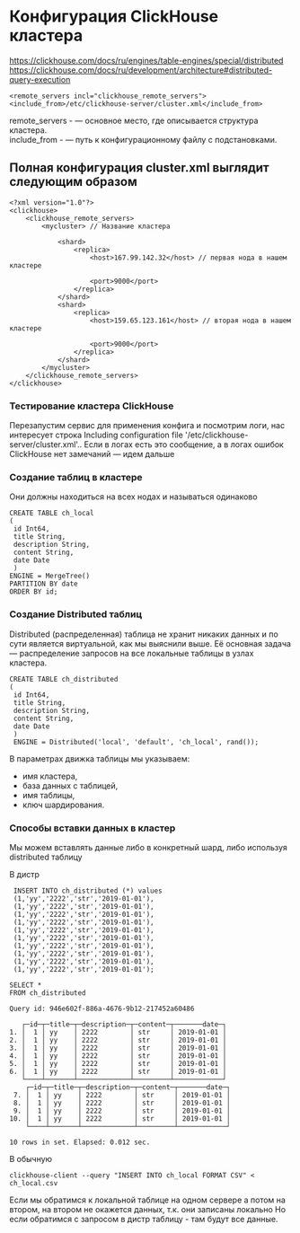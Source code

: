 # Конфигурация ClickHouse кластера

https://clickhouse.com/docs/ru/engines/table-engines/special/distributed
https://clickhouse.com/docs/ru/development/architecture#distributed-query-execution

```
<remote_servers incl="clickhouse_remote_servers">
<include_from>/etc/clickhouse-server/cluster.xml</include_from>
```
remote_servers - — основное место, где описывается структура кластера.  
include_from - — путь к конфигурационному файлу с подстановками.  

## Полная конфигурация cluster.xml выглядит следующим образом

```
<?xml version="1.0"?>
<clickhouse>
    <clickhouse_remote_servers>
        <mycluster> // Название кластера
            
            <shard>
                <replica>
                    <host>167.99.142.32</host> // первая нода в нашем кластере
                    
                    <port>9000</port>
                </replica>
            </shard>
            <shard>
                <replica>
                    <host>159.65.123.161</host> // вторая нода в нашем кластере
                    
                    <port>9000</port>
                </replica>
            </shard>
        </mycluster>
    </clickhouse_remote_servers>
</clickhouse>
```
### Тестирование кластера ClickHouse
Перезапустим сервис для применения конфига и посмотрим логи, нас интересует строка Including configuration file '/etc/clickhouse-server/cluster.xml'.. Если в логах есть это сообщение, а в логах ошибок ClickHouse нет замечаний — идем дальше

### Создание таблиц в кластере

Они должны находиться на всех нодах и называться одинаково

```
CREATE TABLE ch_local
(
 id Int64,
 title String,
 description String,
 content String,
 date Date
 )
ENGINE = MergeTree()
PARTITION BY date
ORDER BY id;
```

### Создание Distributed таблиц

Distributed (распределенная) таблица не хранит никаких данных и по сути является виртуальной, как мы выяснили выше. Её основная задача — распределение запросов на все локальные таблицы в узлах кластера.

```
CREATE TABLE ch_distributed
(
 id Int64,
 title String,
 description String,
 content String,
 date Date
 )
 ENGINE = Distributed('local', 'default', 'ch_local', rand());
```

В параметрах движка таблицы мы указываем:

* имя кластера,
* база данных с таблицей,
* имя таблицы,
* ключ шардирования.

### Способы вставки данных в кластер

Мы можем вставлять данные либо в конкретный шард, либо используя distributed таблицу

В дистр
```
 INSERT INTO ch_distributed (*) values
 (1,'yy','2222','str','2019-01-01'),
 (1,'yy','2222','str','2019-01-01'),
 (1,'yy','2222','str','2019-01-01'),
 (1,'yy','2222','str','2019-01-01'),
 (1,'yy','2222','str','2019-01-01'),
 (1,'yy','2222','str','2019-01-01'),
 (1,'yy','2222','str','2019-01-01'),
 (1,'yy','2222','str','2019-01-01'),
 (1,'yy','2222','str','2019-01-01'),
 (1,'yy','2222','str','2019-01-01');
```

```
SELECT *
FROM ch_distributed

Query id: 946e602f-886a-4676-9b12-217452a60486

   ┌─id─┬─title─┬─description─┬─content─┬───────date─┐
1. │  1 │ yy    │ 2222        │ str     │ 2019-01-01 │
2. │  1 │ yy    │ 2222        │ str     │ 2019-01-01 │
3. │  1 │ yy    │ 2222        │ str     │ 2019-01-01 │
4. │  1 │ yy    │ 2222        │ str     │ 2019-01-01 │
5. │  1 │ yy    │ 2222        │ str     │ 2019-01-01 │
6. │  1 │ yy    │ 2222        │ str     │ 2019-01-01 │
   └────┴───────┴─────────────┴─────────┴────────────┘
    ┌─id─┬─title─┬─description─┬─content─┬───────date─┐
 7. │  1 │ yy    │ 2222        │ str     │ 2019-01-01 │
 8. │  1 │ yy    │ 2222        │ str     │ 2019-01-01 │
 9. │  1 │ yy    │ 2222        │ str     │ 2019-01-01 │
10. │  1 │ yy    │ 2222        │ str     │ 2019-01-01 │
    └────┴───────┴─────────────┴─────────┴────────────┘

10 rows in set. Elapsed: 0.012 sec.
```
 В обычную

 ```
clickhouse-client --query "INSERT INTO ch_local FORMAT CSV" < ch_local.csv
```

Если мы обратимся к локальной таблице на одном сервере а потом на втором, на втором не окажется данных, т.к. они записаны локально
Но если обратимся с запросом в дистр таблицу - там будут все данные.
